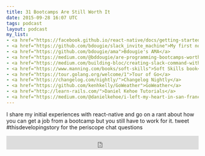 ```yaml
---
title: 31 Bootcamps Are Still Worth It
date: 2015-09-28 16:07 UTC
tags: podcast
layout: podcast
my_list:
- <a href="https://facebook.github.io/react-native/docs/getting-started.html">react-native tutorial</a>
- <a href="https://github.com/bdougie/slack_invite_machine">My first node app(slack auto-inviter)</a>
- <a href="https://github.com/bdougie/ama">Bdougie's AMA</a>
- <a href="https://medium.com/@bddougie/are-programming-bootcamps-worth-the-price-1bb20cb39f15">Are Bootcamps worth the price?</a>
- <a href="https://medium.com/building-bloc/creating-slack-command-with-a-hook-io-fe4d2bb7ffd2">Slack command line tool</a>
- <a href="https://www.manning.com/books/soft-skills">Soft Skills book</a>
- <a href="https://tour.golang.org/welcome/1">Tour of Go</a>
- <a href="https://changelog.com/nightly/">Changelog Nightly</a>
- <a href="https://github.com/kenhkelly/GoWeather">GoWeather</a>
- <a href="http://learn-rails.com/">Daniel Kehoe Tutorials</a>
- <a href="https://medium.com/@danielkehoe/i-left-my-heart-in-san-francisco-272b36438a21">Medium post on pricey San Francisco</a>
---
```

I share my initial experiences with react-native and go on a rant about how you can get a job from a bootcamp but you still have to work for it. tweet #thisdevelopingstory for the periscope chat questions

<iframe frameborder='0' height='36px' scrolling='no' seamless src='https://simplecast.fm/e/17787?style=light' width='100%'></iframe>
